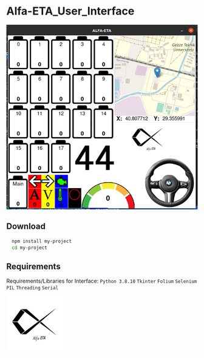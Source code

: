 # Alfa-ETA_User_Interface
![alt text](https://github.com/baransolmaz/Alfa-ETA_User_Interface/blob/2Haziran/Current/19.png)
## Download
```bash 
  npm install my-project
  cd my-project
``` 
## Requirements

Requirements/Libraries for Interface:
`Python 3.8.10`
`Tkinter`
`Folium`
`Selenium`
`PIL`
`Threading`
`Serial`

![Logo](https://github.com/baransolmaz/Alfa-ETA_User_Interface/blob/main/Images/logo.png)
